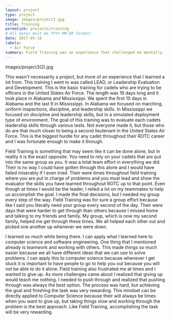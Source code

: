 ```yaml
---
layout: project
type: project
image: images/project3.jpg
title: Training
permalink: projects/training
# All dates must be YYYY-MM-DD format!
date: 2017-05-18
labels:
  - Air Force 
summary: Field Training was an experience that challenged me mentally, physically, and emotionally. 
---
```


images/project3(2).jpg


This wasn't necessarily a project, but more of an experience that I learned a lot from. This training I went to was called LEAD, or Leadership Evaluation and Development. This is the basic training for cadets who are trying to be officers in the United States Air Force. The length was 19 days long and it took place in Alabama and Mississippi. We spent the first 10 days in Alabama and the last 9 in Mississippi. In Alabama we focused on marching, uniform inspections, discipline, and leadership skills. In Mississippi we focused on discipline and leadership skills, but in a simulated deployment type of environment. The goal of this training was to evaluate each cadets leadership skills through various tests. Not everyone made it, but those who do are that much closer to being a second lieutenant in the United States Air Force. This is the biggest hurdle for any cadet throughout their ROTC career and I was fortunate enough to make it through. 

Field Training is something that may seem like it can be done alone, but in reality it is the exact opposite. You need to rely on your cadets that are put into the same group as you. It was a total team effort in everything we did. Their is no way I could have gotten through this alone and I would have failed miserably if I even tried. Their were times throughout field training where you are put in charge of problems and you must lead and show the evaluator the skills you have learned throughout ROTC up to that point. Even though at times I would be the leader, I relied a lot on my teammates to help us accomplish the goal. I made the final decisions, but I needed my group every step of the way. Field Training was for sure a group effort because like I said you literally need your group every second of the day. Their were days that were harder to get through than others because I missed home and talking to my friends and family. My group, which is now my second family, helped me get through these times. We all helped each other out and picked one another up whenever we were down. 

I learned so much while being there. I can apply what I learned here to computer science and software engineering. One thing that I mentioned already is teamwork and working with others. This made things so much easier because we all have different ideas that we can use to solve problems. I can apply this to computer science because whenever I get stuck it is important to have people to go to help you out because you will not be able to do it alone. Field training also frustrated me at times and I wanted to give up. As more challenges came about I realized that giving up would teach me nothing. I needed to push through and realized that pushing through was always the best option. The process was hard, but achieving the goal and finishing the task was very rewarding. This mindset can be directly applied to Computer Science because their will always be times when you want to give up, but taking things slow and working through the problem is the best approach. Like Field Training, accomplishing the task will be very rewarding. 

